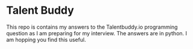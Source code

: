 <h1>Talent Buddy</h1>
<p> This repo is contains my answers to the Talentbuddy.io programming question as I am preparing for my interview. The answers are in python. I am hopping you find this useful.</p>